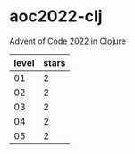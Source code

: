 # aoc2022-clj
Advent of Code 2022 in Clojure

| level | stars |
| ----- | ----- |
| 01    | 2     |
| 02    | 2     |
| 03    | 2     |
| 04    | 2     |
| 05    | 2     |